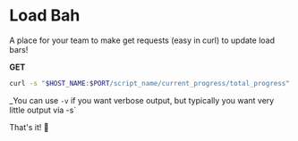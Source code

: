 # Load Bah

A place for your team to make get requests (easy in curl) to update load bars!

**GET**

```bash
curl -s "$HOST_NAME:$PORT/script_name/current_progress/total_progress"
```

_You can use `-v` if you want verbose output, but typically you want very little output via -s`

That's it! :tada:

